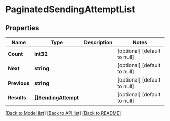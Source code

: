 # PaginatedSendingAttemptList

## Properties
Name | Type | Description | Notes
------------ | ------------- | ------------- | -------------
**Count** | **int32** |  | [optional] [default to null]
**Next** | **string** |  | [optional] [default to null]
**Previous** | **string** |  | [optional] [default to null]
**Results** | [**[]SendingAttempt**](SendingAttempt.md) |  | [optional] [default to null]

[[Back to Model list]](../README.md#documentation-for-models) [[Back to API list]](../README.md#documentation-for-api-endpoints) [[Back to README]](../README.md)

